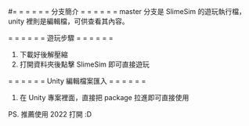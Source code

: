 #= = = = = = 分支簡介 = = = = = =
master 分支是 SlimeSim 的遊玩執行檔，unity 裡則是編輯檔，可供查看其內容。

= = = = = = 遊玩步驟 = = = = = =
1. 下載好後解壓縮
2. 打開資料夾後點擊 SlimeSim 即可直接遊玩

= = = = = = Unity 編輯檔案匯入 = = = = = =
1. 在 Unity 專案裡面，直接把 package 拉進即可直接使用

PS. 推薦使用 2022 打開 :D 
